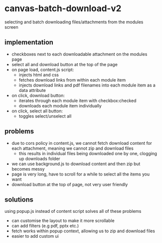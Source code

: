 # canvas-batch-download-v2

selecting and batch downloading files/attachments from the modules screen

## implementation

- checkboxes next to each downloadable attachment on the modules page
- select all and download button at the top of the page
- on page load, content.js script:
  - injects html and css
  - fetches download links from within each module item
  - injects download links and pdf filenames into each module item as a data attribute
- on click, download button:
  - iterates through each module item with checkbox:checked
  - downloads each module item individually
- on click, select all button:
  - toggles select/unselect all
  
## problems

- due to cors policy in content.js, we cannot fetch download content for each attachment, meaning we cannot zip and download files
  - this results in individual files being downloaded one by one, clogging up downloads folder
- we can use background.js to download content and then zip but becomes messy
- page is very long, have to scroll for a while to select all the items you want
- download button at the top of page, not very user friendly

## solutions
using popup.js instead of content script solves all of these problems
- can customise the layout to make it more scrollable
- can add filters (e.g pdf, pptx etc.)
- fetch works within popup context, allowing us to zip and download files
- easier to add custom ui
